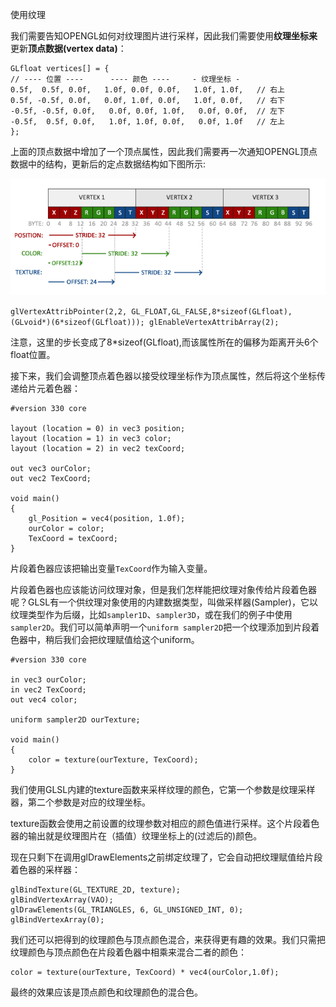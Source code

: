 使用纹理

我们需要告知OPENGL如何对纹理图片进行采样，因此我们需要使用**纹理坐标来**更新**顶点数据\(vertex data\)**：

```
GLfloat vertices[] = {
// ---- 位置 ----      ---- 颜色 ----     - 纹理坐标 -
0.5f,  0.5f, 0.0f,   1.0f, 0.0f, 0.0f,   1.0f, 1.0f,   // 右上
0.5f, -0.5f, 0.0f,   0.0f, 1.0f, 0.0f,   1.0f, 0.0f,   // 右下
-0.5f, -0.5f, 0.0f,   0.0f, 0.0f, 1.0f,   0.0f, 0.0f,  // 左下
-0.5f,  0.5f, 0.0f,   1.0f, 1.0f, 0.0f,   0.0f, 1.0f   // 左上
};
```

上面的顶点数据中增加了一个顶点属性，因此我们需要再一次通知OPENGL顶点数据中的结构，更新后的定点数据结构如下图所示:

![](/OPENGL/images/vertex_attribute_pointer_interleaved_textures.png)

`glVertexAttribPointer(2,2, GL_FLOAT,GL_FALSE,8*sizeof(GLfloat), (GLvoid*)(6*sizeof(GLfloat))); glEnableVertexAttribArray(2);`

注意，这里的步长变成了8\*sizeof\(GLfloat\),而该属性所在的偏移为距离开头6个float位置。

接下来，我们会调整顶点着色器以接受纹理坐标作为顶点属性，然后将这个坐标传递给片元着色器：

```
#version 330 core

layout (location = 0) in vec3 position;
layout (location = 1) in vec3 color;
layout (location = 2) in vec2 texCoord;

out vec3 ourColor;
out vec2 TexCoord;

void main()
{
    gl_Position = vec4(position, 1.0f);
    ourColor = color;
    TexCoord = texCoord;
}
```

片段着色器应该把输出变量`TexCoord`作为输入变量。

片段着色器也应该能访问纹理对象，但是我们怎样能把纹理对象传给片段着色器呢？GLSL有一个供纹理对象使用的内建数据类型，叫做采样器\(Sampler\)，它以纹理类型作为后缀，比如`sampler1D`、`sampler3D`，或在我们的例子中使用`sampler2D`。我们可以简单声明一个`uniform sampler2D`把一个纹理添加到片段着色器中，稍后我们会把纹理赋值给这个uniform。

```
#version 330 core

in vec3 ourColor;
in vec2 TexCoord;
out vec4 color;

uniform sampler2D ourTexture;

void main()
{
    color = texture(ourTexture, TexCoord);
}
```

我们使用GLSL内建的texture函数来采样纹理的颜色，它第一个参数是纹理采样器，第二个参数是对应的纹理坐标。

texture函数会使用之前设置的纹理参数对相应的颜色值进行采样。这个片段着色器的输出就是纹理图片在（插值）纹理坐标上的\(过滤后的\)颜色。

现在只剩下在调用glDrawElements之前绑定纹理了，它会自动把纹理赋值给片段着色器的采样器：

```
glBindTexture(GL_TEXTURE_2D, texture);
glBindVertexArray(VAO);
glDrawElements(GL_TRIANGLES, 6, GL_UNSIGNED_INT, 0);
glBindVertexArray(0);
```

我们还可以把得到的纹理颜色与顶点颜色混合，来获得更有趣的效果。我们只需把纹理颜色与顶点颜色在片段着色器中相乘来混合二者的颜色：

```
color = texture(ourTexture, TexCoord) * vec4(ourColor,1.0f);
```

最终的效果应该是顶点颜色和纹理颜色的混合色。

